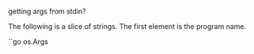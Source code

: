 getting args from stdin?

The following is a slice of strings. The first element is the program name.

``go
os.Args
```


